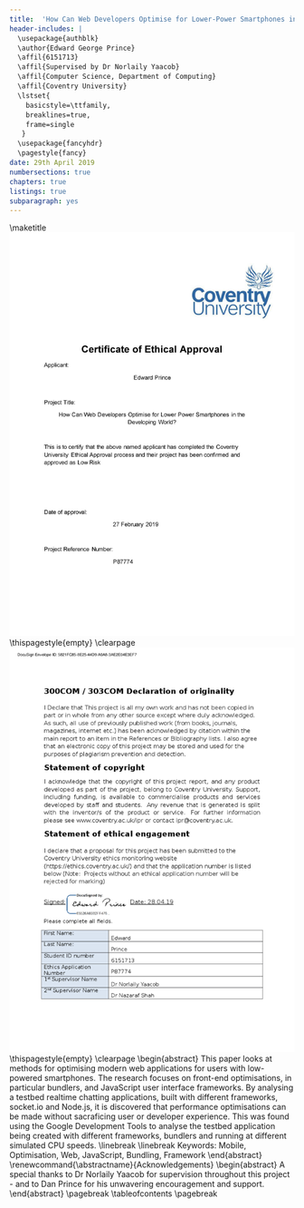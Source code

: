 ```yaml
---
title:  'How Can Web Developers Optimise for Lower-Power Smartphones in the Developing World?'
header-includes: |
  \usepackage{authblk}
  \author{Edward George Prince}
  \affil{6151713}
  \affil{Supervised by Dr Norlaily Yaacob}
  \affil{Computer Science, Department of Computing}
  \affil{Coventry University}
  \lstset{
    basicstyle=\ttfamily,
    breaklines=true,
    frame=single
   }
  \usepackage{fancyhdr}
  \pagestyle{fancy}
date: 29th April 2019
numbersections: true
chapters: true
listings: true
subparagraph: yes
---
```


\maketitle
![Certificate of Ethics](./certificate.jpg)
\thispagestyle{empty}
\clearpage
![Certificate of Ethics](./statement.png)
\thispagestyle{empty}
\clearpage
\begin{abstract}
  This paper looks at methods for optimising modern web applications for users with
  low-powered smartphones. The research focuses on front-end optimisations,
  in particular bundlers, and JavaScript user interface frameworks. 
  By analysing a testbed realtime chatting applications, built with
  different frameworks, socket.io and Node.js, it is discovered that
  performance optimisations can be made without sacraficing user or developer 
  experience. This was found using the Google Development Tools to analyse the
  testbed application being created with different frameworks, bundlers and running
  at different simulated CPU speeds.
\linebreak
\linebreak
  Keywords: Mobile, Optimisation, Web, JavaScript, Bundling, Framework
\end{abstract}
\renewcommand{\abstractname}{Acknowledgements}
\begin{abstract}
A special thanks to Dr Norlaily Yaacob for supervision throughout this
project - and to Dan Prince for his unwavering encouragement and support.
\end{abstract}
\pagebreak
\tableofcontents
\pagebreak
